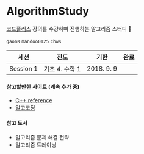 # AlgorithmStudy

[코드플러스](https;//code.plus) 강의를 수강하며 진행하는 알고리즘 스터디 🤟

`gaonK` `mandoo0125` `chws`

| 세션      | 진도           | 기한       | 완료 |
| --------- | -------------- | ---------- | ---- |
| Session 1 | 기초 4. 수학 1 | 2018. 9. 9 |      |



#### 참고할만한 사이트 (계속 추가 중)

* [C++ reference](http://www.cplusplus.com/reference/)
* [알고코딩](http://www.algocoding.net/index.html)



#### 참고 도서

* 알고리즘 문제 해결 전략
* 알고리즘 트레이닝

